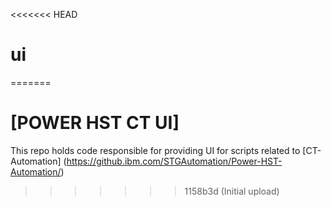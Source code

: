 <<<<<<< HEAD
# ui
=======
# [POWER HST CT UI]
This repo holds code responsible for providing UI for scripts related to [CT-Automation] (https://github.ibm.com/STGAutomation/Power-HST-Automation/)
>>>>>>> 1158b3d (Initial upload)
